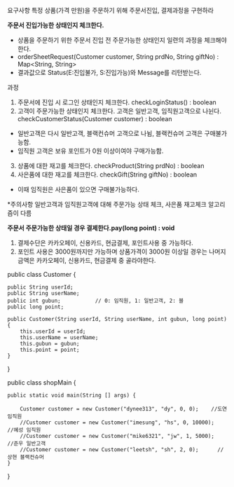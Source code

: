요구사항
특정 상품(가격 만원)을 주문하기 위해 주문서진입, 결제과정을 구현하라

**주문서 진입가능한 상태인지 체크한다.**
- 상품을 주문하기 위한 주문서 진입 전 주문가능한 상태인지 일련의 과정을 체크해야한다.
- orderSheetRequest(Customer customer, String prdNo, String giftNo) : Map<String, String>
- 결과값으로  Status(E:진입불가, S:진입가능)와 Message를 리턴받는다. 

과정
1. 주문서에 진입 시 로그인 상태인지 체크한다. checkLoginStatus() : boolean
2. 고객이 주문가능한 상태인지 체크한다. 고객은 일반고객, 임직원고객으로 나뉜다. checkCustomerStatus(Customer customer) : boolean
- 일반고객은 다시  일반고객, 블랙컨슈머 고객으로 나뉨, 블랙컨슈머 고객은 구매불가능함.
- 임직원 고객은 보유 포인트가 0원 이상이여야 구매가능함.
3. 상품에 대한 재고를 체크한다.  checkProduct(String prdNo) : boolean
4. 사은품에 대한 재고를 체크한다. checkGift(String giftNo) : boolean
- 이때 임직원은 사은품이 있으면 구매불가능하다.


*주의사항
일반고객과 임직원고객에 대해 주문가능 상태 체크, 사은품 재고체크 알고리즘이 다름


**주문서 주문가능한 상태일 경우 결제한다.pay(long point) : void**
1. 결제수단은 카카오페이, 신용카드, 현금결제, 포인트사용 중 가능하다.
2. 포인트 사용은 3000원까지만 가능하며 상품가격이 3000원 이상일 경우는 나머지 금액은 카카오페이, 신용카드, 현금결제 중 골라야한다.



public class Customer {

    public String userId;
    public String userName;
    public int gubun;			// 0: 임직원, 1: 일반고객, 2: 블
    public long point;

    public Customer(String userId, String userName, int gubun, long point) {
        this.userId = userId;
        this.userName = userName;
        this.gubun = gubun;
        this.point = point;
    }
}


public class shopMain {

    public static void main(String [] args) {

        Customer customer = new Customer("dynee313", "dy", 0, 0);    //도연 임직원
        //Customer customer = new Customer("imesung", "hs", 0, 10000);     //혜성 임직원
        //Customer customer = new Customer("mike6321", "jw", 1, 5000);    //준우 일반고객
        //Customer customer = new Customer("leetsh", "sh", 2, 0);      //상현 블랙컨슈머
    }
}



	
	
